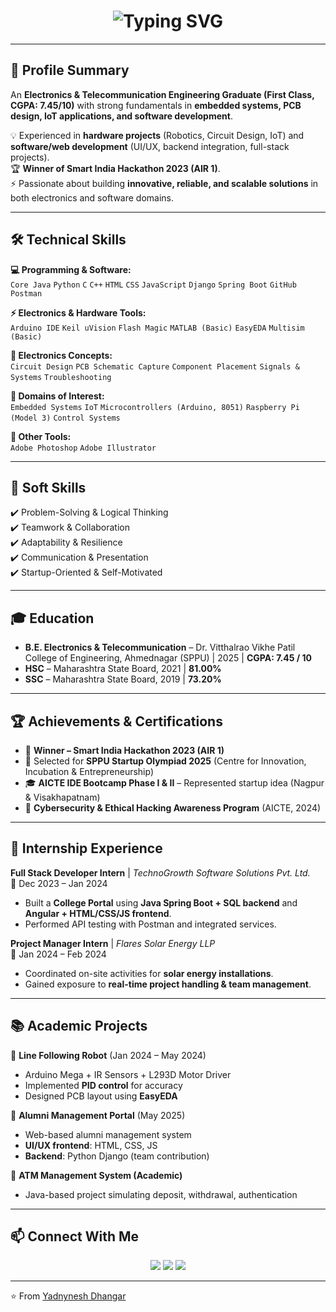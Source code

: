 <!-- Profile Header -->
<!-- Typing Intro -->
<h1 align="center">
  <img src="https://readme-typing-svg.herokuapp.com?font=Fira+Code&weight=600&size=26&pause=1000&color=FF5733&center=true&vCenter=true&random=false&width=600&lines=Hello+🙎🏻‍♂️,+I'm+Yadnynesh+Dhangar;" alt="Typing SVG" />
</h1>

---

## 🌟 Profile Summary
An **Electronics & Telecommunication Engineering Graduate (First Class, CGPA: 7.45/10)** with strong fundamentals in **embedded systems, PCB design, IoT applications, and software development**.  

💡 Experienced in **hardware projects** (Robotics, Circuit Design, IoT) and **software/web development** (UI/UX, backend integration, full-stack projects).  
🏆 **Winner of Smart India Hackathon 2023 (AIR 1)**.  
⚡ Passionate about building **innovative, reliable, and scalable solutions** in both electronics and software domains.  

---

## 🛠️ Technical Skills  

**💻 Programming & Software:**  
`Core Java` `Python` `C` `C++` `HTML` `CSS` `JavaScript` `Django` `Spring Boot` `GitHub` `Postman`  

**⚡ Electronics & Hardware Tools:**  
`Arduino IDE` `Keil uVision` `Flash Magic` `MATLAB (Basic)` `EasyEDA` `Multisim (Basic)`  

**🔬 Electronics Concepts:**  
`Circuit Design` `PCB Schematic Capture` `Component Placement` `Signals & Systems` `Troubleshooting`  

**📡 Domains of Interest:**  
`Embedded Systems` `IoT` `Microcontrollers (Arduino, 8051)` `Raspberry Pi (Model 3)` `Control Systems`  

**🎨 Other Tools:**  
`Adobe Photoshop` `Adobe Illustrator`  

---

## 🤝 Soft Skills  
✔️ Problem-Solving & Logical Thinking  
✔️ Teamwork & Collaboration  
✔️ Adaptability & Resilience  
✔️ Communication & Presentation  
✔️ Startup-Oriented & Self-Motivated  

---

## 🎓 Education  
- **B.E. Electronics & Telecommunication** – Dr. Vitthalrao Vikhe Patil College of Engineering, Ahmednagar (SPPU) | 2025 | **CGPA: 7.45 / 10**  
- **HSC** – Maharashtra State Board, 2021 | **81.00%**  
- **SSC** – Maharashtra State Board, 2019 | **73.20%**  

---

## 🏆 Achievements & Certifications  
- 🥇 **Winner – Smart India Hackathon 2023 (AIR 1)**  
- 🚀 Selected for **SPPU Startup Olympiad 2025** (Centre for Innovation, Incubation & Entrepreneurship)  
- 🎓 **AICTE IDE Bootcamp Phase I & II** – Represented startup idea (Nagpur & Visakhapatnam)  
- 📜 **Cybersecurity & Ethical Hacking Awareness Program** (AICTE, 2024)  

---

## 💼 Internship Experience  

**Full Stack Developer Intern** | *TechnoGrowth Software Solutions Pvt. Ltd.*  
📅 Dec 2023 – Jan 2024  
- Built a **College Portal** using **Java Spring Boot + SQL backend** and **Angular + HTML/CSS/JS frontend**.  
- Performed API testing with Postman and integrated services.  

**Project Manager Intern** | *Flares Solar Energy LLP*  
📅 Jan 2024 – Feb 2024  
- Coordinated on-site activities for **solar energy installations**.  
- Gained exposure to **real-time project handling & team management**.  

---

## 📚 Academic Projects  

🔹 **Line Following Robot** (Jan 2024 – May 2024)  
- Arduino Mega + IR Sensors + L293D Motor Driver  
- Implemented **PID control** for accuracy  
- Designed PCB layout using **EasyEDA**  

🔹 **Alumni Management Portal** (May 2025)  
- Web-based alumni management system  
- **UI/UX frontend**: HTML, CSS, JS  
- **Backend**: Python Django (team contribution)  

🔹 **ATM Management System (Academic)**  
- Java-based project simulating deposit, withdrawal, authentication  

---


## 📫 Connect With Me  
<p align="center">
  <a href="mailto:yadnyneshdhangar@mail.com"><img src="https://img.shields.io/badge/Gmail-red?style=for-the-badge&logo=gmail&logoColor=white"></a>
  <a href="https://linkedin.com/in/your-link"><img src="https://img.shields.io/badge/LinkedIn-blue?style=for-the-badge&logo=linkedin&logoColor=white"></a>
  <a href="https://github.com/your-username"><img src="https://img.shields.io/badge/GitHub-black?style=for-the-badge&logo=github&logoColor=white"></a>
</p>

---

⭐️ From [Yadnynesh Dhangar](https://github.com/your-username)
